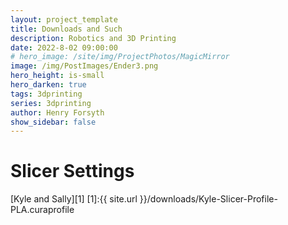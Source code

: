 ```yaml
---
layout: project_template
title: Downloads and Such
description: Robotics and 3D Printing
date: 2022-8-02 09:00:00
# hero_image: /site/img/ProjectPhotos/MagicMirror
image: /img/PostImages/Ender3.png
hero_height: is-small
hero_darken: true
tags: 3dprinting
series: 3dprinting
author: Henry Forsyth
show_sidebar: false
---
```


# Slicer Settings

[Kyle and Sally][1]
[1]:{{ site.url }}/downloads/Kyle-Slicer-Profile-PLA.curaprofile
